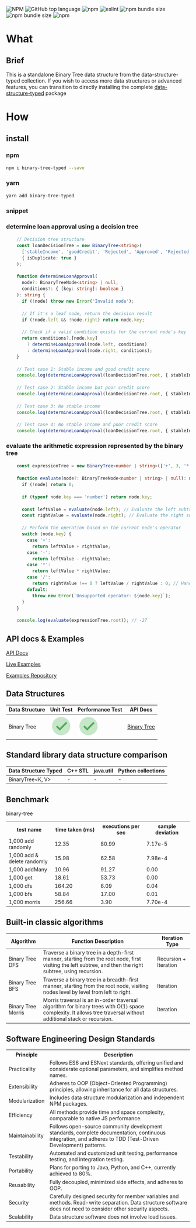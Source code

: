 ![NPM](https://img.shields.io/npm/l/binary-tree-typed)
![GitHub top language](https://img.shields.io/github/languages/top/zrwusa/data-structure-typed)
![npm](https://img.shields.io/npm/dw/binary-tree-typed)
![eslint](https://aleen42.github.io/badges/src/eslint.svg)
![npm bundle size](https://img.shields.io/bundlephobia/minzip/binary-tree-typed)
![npm bundle size](https://img.shields.io/bundlephobia/min/binary-tree-typed)
![npm](https://img.shields.io/npm/v/binary-tree-typed)

# What

## Brief

This is a standalone Binary Tree data structure from the data-structure-typed collection. If you wish to access more
data structures or advanced features, you can transition to directly installing the
complete [data-structure-typed](https://www.npmjs.com/package/data-structure-typed) package

# How

## install

### npm

```bash
npm i binary-tree-typed --save
```

### yarn

```bash
yarn add binary-tree-typed
```

### snippet

[//]: # (No deletion!!! Start of Example Replace Section)

### determine loan approval using a decision tree
```typescript
    // Decision tree structure
    const loanDecisionTree = new BinaryTree<string>(
      ['stableIncome', 'goodCredit', 'Rejected', 'Approved', 'Rejected'],
      { isDuplicate: true }
    );

    function determineLoanApproval(
      node?: BinaryTreeNode<string> | null,
      conditions?: { [key: string]: boolean }
    ): string {
      if (!node) throw new Error('Invalid node');

      // If it's a leaf node, return the decision result
      if (!node.left && !node.right) return node.key;

      // Check if a valid condition exists for the current node's key
      return conditions?.[node.key]
        ? determineLoanApproval(node.left, conditions)
        : determineLoanApproval(node.right, conditions);
    }

    // Test case 1: Stable income and good credit score
    console.log(determineLoanApproval(loanDecisionTree.root, { stableIncome: true, goodCredit: true })); // 'Approved'

    // Test case 2: Stable income but poor credit score
    console.log(determineLoanApproval(loanDecisionTree.root, { stableIncome: true, goodCredit: false })); // 'Rejected'

    // Test case 3: No stable income
    console.log(determineLoanApproval(loanDecisionTree.root, { stableIncome: false, goodCredit: true })); // 'Rejected'

    // Test case 4: No stable income and poor credit score
    console.log(determineLoanApproval(loanDecisionTree.root, { stableIncome: false, goodCredit: false })); // 'Rejected'
```

### evaluate the arithmetic expression represented by the binary tree
```typescript
    const expressionTree = new BinaryTree<number | string>(['+', 3, '*', null, null, 5, '-', null, null, 2, 8]);

    function evaluate(node?: BinaryTreeNode<number | string> | null): number {
      if (!node) return 0;

      if (typeof node.key === 'number') return node.key;

      const leftValue = evaluate(node.left); // Evaluate the left subtree
      const rightValue = evaluate(node.right); // Evaluate the right subtree

      // Perform the operation based on the current node's operator
      switch (node.key) {
        case '+':
          return leftValue + rightValue;
        case '-':
          return leftValue - rightValue;
        case '*':
          return leftValue * rightValue;
        case '/':
          return rightValue !== 0 ? leftValue / rightValue : 0; // Handle division by zero
        default:
          throw new Error(`Unsupported operator: ${node.key}`);
      }
    }

    console.log(evaluate(expressionTree.root)); // -27
```

[//]: # (No deletion!!! End of Example Replace Section)


## API docs & Examples

[API Docs](https://data-structure-typed-docs.vercel.app)

[Live Examples](https://vivid-algorithm.vercel.app)

<a href="https://github.com/zrwusa/vivid-algorithm" target="_blank">Examples Repository</a>

## Data Structures

<table>
<thead>
<tr>
<th>Data Structure</th>
<th>Unit Test</th>
<th>Performance Test</th>
<th>API Docs</th>
</tr>
</thead>
<tbody>
<tr>
<td>Binary Tree</td>
<td><img src="https://raw.githubusercontent.com/zrwusa/assets/master/images/data-structure-typed/assets/tick.svg" alt=""></td>
<td><img src="https://raw.githubusercontent.com/zrwusa/assets/master/images/data-structure-typed/assets/tick.svg" alt=""></td>
<td><a href="https://data-structure-typed-docs.vercel.app/classes/BinaryTree.html"><span>Binary Tree</span></a></td>
</tr>
</tbody>
</table>

## Standard library data structure comparison

<table>
  <thead>
  <tr>
    <th>Data Structure Typed</th>
    <th>C++ STL</th>
    <th>java.util</th>
    <th>Python collections</th>
  </tr>
  </thead>
  <tbody>

  <tr>
    <td>BinaryTree&lt;K, V&gt;</td>
    <td>-</td>
    <td>-</td>
    <td>-</td>
  </tr>

  </tbody>
</table>

## Benchmark

[//]: # (No deletion!!! Start of Replace Section)
<div class="json-to-html-collapse clearfix 0">
      <div class='collapsible level0' ><span class='json-to-html-label'>binary-tree</span></div>
      <div class="content"><table style="display: table; width:100%; table-layout: fixed;"><tr><th>test name</th><th>time taken (ms)</th><th>executions per sec</th><th>sample deviation</th></tr><tr><td>1,000 add randomly</td><td>12.35</td><td>80.99</td><td>7.17e-5</td></tr><tr><td>1,000 add & delete randomly</td><td>15.98</td><td>62.58</td><td>7.98e-4</td></tr><tr><td>1,000 addMany</td><td>10.96</td><td>91.27</td><td>0.00</td></tr><tr><td>1,000 get</td><td>18.61</td><td>53.73</td><td>0.00</td></tr><tr><td>1,000 dfs</td><td>164.20</td><td>6.09</td><td>0.04</td></tr><tr><td>1,000 bfs</td><td>58.84</td><td>17.00</td><td>0.01</td></tr><tr><td>1,000 morris</td><td>256.66</td><td>3.90</td><td>7.70e-4</td></tr></table></div>
    </div>

[//]: # (No deletion!!! End of Replace Section)

## Built-in classic algorithms

<table>
  <thead>
  <tr>
    <th>Algorithm</th>
    <th>Function Description</th>
    <th>Iteration Type</th>
  </tr>
  </thead>
  <tbody>
  <tr>
    <td>Binary Tree DFS</td>
    <td>Traverse a binary tree in a depth-first manner, starting from the root node, first visiting the left subtree,
      and then the right subtree, using recursion.
    </td>
    <td>Recursion + Iteration</td>
  </tr>
  <tr>
    <td>Binary Tree BFS</td>
    <td>Traverse a binary tree in a breadth-first manner, starting from the root node, visiting nodes level by level
      from left to right.
    </td>
    <td>Iteration</td>
  </tr>
  <tr>
    <td>Binary Tree Morris</td>
    <td>Morris traversal is an in-order traversal algorithm for binary trees with O(1) space complexity. It allows tree
      traversal without additional stack or recursion.
    </td>
    <td>Iteration</td>
  </tr>
  </tbody>
</table>

## Software Engineering Design Standards
<table>
    <tr>
        <th>Principle</th>
        <th>Description</th>
    </tr>
    <tr>
        <td>Practicality</td>
        <td>Follows ES6 and ESNext standards, offering unified and considerate optional parameters, and simplifies method names.</td>
    </tr>
    <tr>
        <td>Extensibility</td>
        <td>Adheres to OOP (Object-Oriented Programming) principles, allowing inheritance for all data structures.</td>
    </tr>
    <tr>
        <td>Modularization</td>
        <td>Includes data structure modularization and independent NPM packages.</td>
    </tr>
    <tr>
        <td>Efficiency</td>
        <td>All methods provide time and space complexity, comparable to native JS performance.</td>
    </tr>
    <tr>
        <td>Maintainability</td>
        <td>Follows open-source community development standards, complete documentation, continuous integration, and adheres to TDD (Test-Driven Development) patterns.</td>
    </tr>
    <tr>
        <td>Testability</td>
        <td>Automated and customized unit testing, performance testing, and integration testing.</td>
    </tr>
    <tr>
        <td>Portability</td>
        <td>Plans for porting to Java, Python, and C++, currently achieved to 80%.</td>
    </tr>
    <tr>
        <td>Reusability</td>
        <td>Fully decoupled, minimized side effects, and adheres to OOP.</td>
    </tr>
    <tr>
        <td>Security</td>
        <td>Carefully designed security for member variables and methods. Read-write separation. Data structure software does not need to consider other security aspects.</td>
    </tr>
    <tr>
        <td>Scalability</td>
        <td>Data structure software does not involve load issues.</td>
    </tr>
</table>


